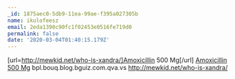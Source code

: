 ```yaml
---
_id: 1875aec0-5db9-11ea-99ae-f395a027305b
name: ikulofeesz
email: 2eda1390c90fc1f02453e0516fe719d0
permalink: false
date: '2020-03-04T01:40:15.179Z'
---
```

[url=http://mewkid.net/who-is-xandra/]Amoxicillin 500 Mg[/url] <a href="http://mewkid.net/who-is-xandra/">Amoxicillin 500 Mg</a> bpl.bouq.blog.bguiz.com.qva.vs http://mewkid.net/who-is-xandra/
